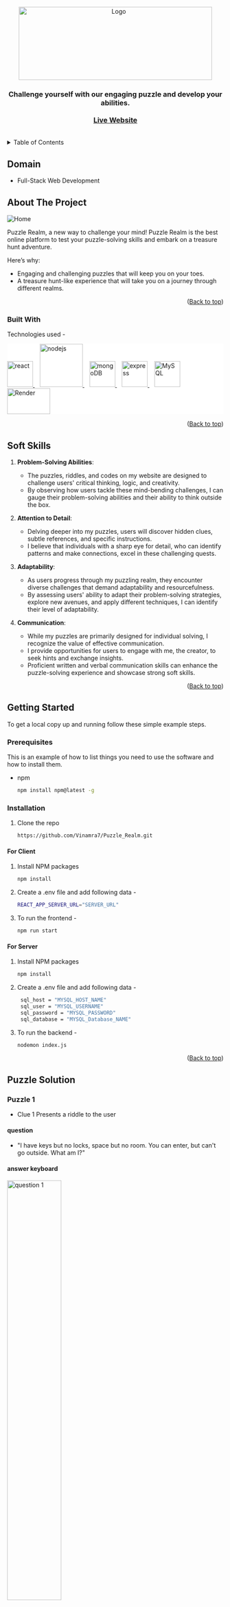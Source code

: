 <div id="top" align="center"></div>
<br/>

<!-- PROJECT LOGO -->

<div align="center">
  <a href="https://github.com/Vinamra7/Puzzle_Realm">
    <img src="./gifs/loc.png" alt="Logo" width="450" height="170">
  </a>
  <h3 align="center">
    Challenge yourself with our engaging puzzle and develop your abilities.
    <br />
    <br />
    <a href="https://main--charming-pavlova-e13b74.netlify.app/">Live Website</a>
  </h3>
</div>

<br/>

<!-- TABLE OF CONTENTS -->
<details>
  <summary>Table of Contents</summary>
  <ol>
     <li><a href="#domain">Domain</a></li>
    <li>
      <a href="#about-the-project">About The Project</a>
      <ul>
        <li><a href="#built-with">Tech Stack</a></li>
      </ul>
    </li>
    <li><a href="#soft-skills">Soft Skills</a></li>
    <li>
      <a href="#getting-started">Setup</a>
      <ul>
        <li><a href="#prerequisites">Prerequisites</a></li>
        <li><a href="#installation">Installation</a></li>
      </ul>
    </li>
    <li><a href="#Puzzle-Solution">Puzzle Solution</a></li>
    <li><a href="#my">My details</a></li>
  </ol>
</details>

<!-- DOMAIN -->
## Domain

- Full-Stack Web Development

<!-- ABOUT THE PROJECT -->
## About The Project

<img src = './gifs/home_.png' alt = "Home" >

Puzzle Realm, a new way to challenge your mind! Puzzle Realm is the best online platform to test your puzzle-solving skills and embark on a treasure hunt adventure.

Here’s why:
* Engaging and challenging puzzles that will keep you on your toes.
* A treasure hunt-like experience that will take you on a journey through different realms.

<p align="right">(<a href="#top">Back to top</a>)</p>



### Built With

Technologies used - 
<p align="left" style="background-color:white"> 
<a href="https://reactjs.org/" target="_blank"><img src="https://cdn.jsdelivr.net/gh/devicons/devicon/icons/react/react-original-wordmark.svg"  alt="react" width="60" height="60"/> </a> 
&nbsp;&nbsp;
<a href="https://nodejs.org/en/" target="_blank"><img src="https://cdn.jsdelivr.net/gh/devicons/devicon/icons/nodejs/nodejs-original-wordmark.svg" alt="nodejs" width="100" height="100"/> </a>  
&nbsp;&nbsp;
<a href="https://planetscale.com/" target="_blank"><img src="https://avatars.githubusercontent.com/u/35612527?s=280&v=4" alt="mongoDB" width="60" height="60"/> </a> 
&nbsp;&nbsp;
<a href="https://expressjs.com/" target="_blank"> <img src="https://cdn.jsdelivr.net/gh/devicons/devicon/icons/express/express-original.svg" alt="express" width="60" height="60"/> </a>
&nbsp;&nbsp;
<a href="https://www.mysql.com/"><img src="https://raw.githubusercontent.com/devicons/devicon/1119b9f84c0290e0f0b38982099a2bd027a48bf1/icons/mysql/mysql-original.svg" alt="MySQL" width="60" height="60"></img></a>
&nbsp;&nbsp;
<a href="https://render.com/"><img src="https://course19.fast.ai/images/render/render-logo.svg" alt="Render" height="60" width="100"></img></a>
</p>

<p align="right">(<a href="#top">Back to top</a>)</p>


<!-- Soft Skills-->
## Soft Skills
1. **Problem-Solving Abilities**:
    * The puzzles, riddles, and codes on my website are designed to challenge users' critical thinking, logic, and creativity.
    * By observing how users tackle these mind-bending challenges, I can gauge their problem-solving abilities and their ability to think outside the box.
2. **Attention to Detail**:
    * Delving deeper into my puzzles, users will discover hidden clues, subtle references, and specific instructions.
    * I believe that individuals with a sharp eye for detail, who can identify patterns and make connections, excel in these challenging quests.
3. **Adaptability**:
    * As users progress through my puzzling realm, they encounter diverse challenges that demand adaptability and resourcefulness.
    * By assessing users' ability to adapt their problem-solving strategies, explore new avenues, and apply different techniques, I can identify their level of adaptability.
4. **Communication**:
    *  While my puzzles are primarily designed for individual solving, I recognize the value of effective communication.
    * I provide opportunities for users to engage with me, the creator, to seek hints and exchange insights.
    * Proficient written and verbal communication skills can enhance the puzzle-solving experience and showcase strong soft skills.

    <p align="right">(<a href="#top">Back to top</a>)</p>
<!-- GETTING STARTED -->

## Getting Started

To get a local copy up and running follow these simple example steps.

### Prerequisites

This is an example of how to list things you need to use the software and how to install them.
* npm
  ```sh
  npm install npm@latest -g
  ```

### Installation



1. Clone the repo
   ```sh
   https://github.com/Vinamra7/Puzzle_Realm.git
   ```
#### For Client
1. Install NPM packages
   ```sh
   npm install
   ```
2. Create a .env file and add following data - 
   ```sh
   REACT_APP_SERVER_URL="SERVER_URL"
   ```
3. To run the frontend -
   ```sh 
   npm run start
   ```
#### For Server
1. Install NPM packages
   ```sh
   npm install
   ```
2. Create a .env file and add following data - 
   ```sh
    sql_host = "MYSQL_HOST_NAME"
    sql_user = "MYSQL_USERNAME"
    sql_password = "MYSQL_PASSWORD"
    sql_database = "MYSQL_Database_NAME"
    ```
3. To run the backend -
   ```sh 
   nodemon index.js
   ```
   

<p align="right">(<a href="#top">Back to top</a>)</p>

## Puzzle Solution

### Puzzle 1

* Clue 1 Presents a riddle to the user 
#### question
* "I have keys but no locks, space but no room. You can enter, but can't go outside. What am I?"
#### answer keyboard

<img src='./gifs/q1.png' alt='question 1' width="50%" height="50%"></img>

* User is presented A connected Hint of Puzzle 2

<img src='./gifs/q1_hint.png' alt='q1_hint' width="30%" height="30%"/>

* The connecting hint routes to pasteBin which contains a hint to install python library IMAGEHIDE for next puzzle

<img src='./gifs/q11_hint.png' alt='q1_hint2' width="30%" height="30%"/>

* Install the library required for the next puzzle
```sh
    pip install imagehide
```
### Puzzle 2

* Puzzle 2 presents a QR code to the user
<br/>
<img src='./gifs/q2.png' alt='q2' width="50%" height="50%"/>

#### DeadEnd 1
* The QR code is a dead end and leads to a dead end page
<br/>
<img src="./gifs/dead_end.png" width="50%" height="50%"/>

* The Puzzle's solution is hidden in medta_data of the QR code user can download the QR code and use it in ImageHide library to extract the solution
```sh
    import imagehide
```
#### Solution of Puzzle 2
* xc6oq1

* User is presented with connecting hint to Puzzle 3
<br/>
<img src="./gifs/q2_hint.png" width="30%" height="30%"/>

### Puzzle 3

* Puzzle 3 presents a Dead PasteBin link to the user
<br/>
<img src="./gifs/time457.png"/>

#### DeadEnd 2
* The PasteBin link is a dead end and leads to a dead end page
<br/>
<img src="./gifs/not_found.png" width="30%" height="30%"/>

* To get the Solution user show now think about the connection hint 2
* which was to check the !!PAST!!

#### Solution of Puzzle 3
* User can use WAYBACK MACHINE to check the PAST screenshot of the dead pastebin link

<img src='./gifs/past.png' width="60%" height="60%"/>

#### answer 
* "time457"

* User is presented with connecting hint to Puzzle 4

<img src="./gifs/q3_hint.png" width="30%" height="30%"/>

### Puzzle 4
* Puzzle 4 is a random Paragraph which is the input for the code given in connecting hint 3

<img src="./gifs/ideone.png"/>
<br/>
* Provide the entire paragraph as input to the code given in connecting hint 3

#### Solution of Puzzle 4
* EhfiefmabandIfvwglpahfiydmcpybwtenintfpNocahdiyphbicahpeoymhaowMsctydsacwfopoaryiosaufchasioyohaqol

### Puzzle 5
* Puzzle 5 is a riddle "The URL to the fourth face inside a book reveals the creator."

#### Solution of Puzzle 5
<a href="www.facebook.com/4">www.facebook.com/4</a> reveals the profile of Mark Zuckerberg (creator of facebook)

<img src="./gifs/q5_answer.jpeg"/>

#### answer
* mark zuckerberg